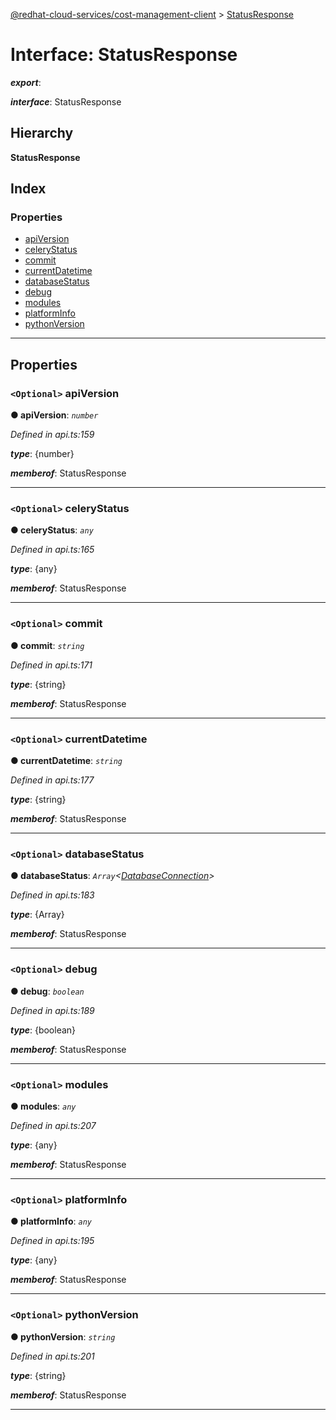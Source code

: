 [@redhat-cloud-services/cost-management-client](../README.md) > [StatusResponse](../interfaces/statusresponse.md)

# Interface: StatusResponse

*__export__*: 

*__interface__*: StatusResponse

## Hierarchy

**StatusResponse**

## Index

### Properties

* [apiVersion](statusresponse.md#apiversion)
* [celeryStatus](statusresponse.md#celerystatus)
* [commit](statusresponse.md#commit)
* [currentDatetime](statusresponse.md#currentdatetime)
* [databaseStatus](statusresponse.md#databasestatus)
* [debug](statusresponse.md#debug)
* [modules](statusresponse.md#modules)
* [platformInfo](statusresponse.md#platforminfo)
* [pythonVersion](statusresponse.md#pythonversion)

---

## Properties

<a id="apiversion"></a>

### `<Optional>` apiVersion

**● apiVersion**: *`number`*

*Defined in api.ts:159*

*__type__*: {number}

*__memberof__*: StatusResponse

___
<a id="celerystatus"></a>

### `<Optional>` celeryStatus

**● celeryStatus**: *`any`*

*Defined in api.ts:165*

*__type__*: {any}

*__memberof__*: StatusResponse

___
<a id="commit"></a>

### `<Optional>` commit

**● commit**: *`string`*

*Defined in api.ts:171*

*__type__*: {string}

*__memberof__*: StatusResponse

___
<a id="currentdatetime"></a>

### `<Optional>` currentDatetime

**● currentDatetime**: *`string`*

*Defined in api.ts:177*

*__type__*: {string}

*__memberof__*: StatusResponse

___
<a id="databasestatus"></a>

### `<Optional>` databaseStatus

**● databaseStatus**: *`Array`<[DatabaseConnection](databaseconnection.md)>*

*Defined in api.ts:183*

*__type__*: {Array}

*__memberof__*: StatusResponse

___
<a id="debug"></a>

### `<Optional>` debug

**● debug**: *`boolean`*

*Defined in api.ts:189*

*__type__*: {boolean}

*__memberof__*: StatusResponse

___
<a id="modules"></a>

### `<Optional>` modules

**● modules**: *`any`*

*Defined in api.ts:207*

*__type__*: {any}

*__memberof__*: StatusResponse

___
<a id="platforminfo"></a>

### `<Optional>` platformInfo

**● platformInfo**: *`any`*

*Defined in api.ts:195*

*__type__*: {any}

*__memberof__*: StatusResponse

___
<a id="pythonversion"></a>

### `<Optional>` pythonVersion

**● pythonVersion**: *`string`*

*Defined in api.ts:201*

*__type__*: {string}

*__memberof__*: StatusResponse

___

